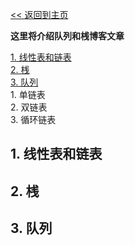 [<< 返回到主页](index.md)

**这里将介绍队列和桟博客文章**  

[1. 线性表和链表](#1)  
[2. 桟](#2)  
[3. 队列](#3)  
    1. 单链表  
    2. 双链表  
    3. 循环链表  

<span id = "1"></span>  
## **1. 线性表和链表**  



<span id = "2"></span>  
## **2. 桟**  

<span id = "3"></span>  
## **3. 队列**  